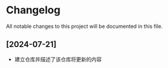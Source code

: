 # Changelog
All notable changes to this project will be documented in this file.

## [2024-07-21]
- 建立仓库并描述了该仓库将更新的内容

